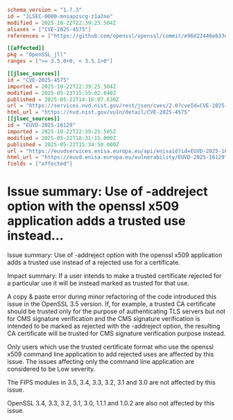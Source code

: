 ```toml
schema_version = "1.7.3"
id = "JLSEC-0000-mnsapzscg-z1a2ne"
modified = 2025-10-22T22:39:25.504Z
aliases = ["CVE-2025-4575"]
references = ["https://github.com/openssl/openssl/commit/e96d22446e633d117e6c9904cb15b4693e956eaa", "https://openssl-library.org/news/secadv/20250522.txt", "http://www.openwall.com/lists/oss-security/2025/05/22/1"]

[[affected]]
pkg = "OpenSSL_jll"
ranges = [">= 3.5.0+0, < 3.5.1+0"]

[[jlsec_sources]]
id = "CVE-2025-4575"
imported = 2025-10-22T22:39:25.504Z
modified = 2025-05-23T15:55:02.040Z
published = 2025-05-22T14:16:07.630Z
url = "https://services.nvd.nist.gov/rest/json/cves/2.0?cveId=CVE-2025-4575"
html_url = "https://nvd.nist.gov/vuln/detail/CVE-2025-4575"
[[jlsec_sources]]
id = "EUVD-2025-16129"
imported = 2025-10-22T22:39:25.505Z
modified = 2025-05-22T18:31:15.000Z
published = 2025-05-22T15:34:50.000Z
url = "https://euvdservices.enisa.europa.eu/api/enisaid?id=EUVD-2025-16129"
html_url = "https://euvd.enisa.europa.eu/vulnerability/EUVD-2025-16129"
fields = ["affected"]
```

# Issue summary: Use of -addreject option with the openssl x509 application adds a trusted use instead...

Issue summary: Use of -addreject option with the openssl x509 application adds
a trusted use instead of a rejected use for a certificate.

Impact summary: If a user intends to make a trusted certificate rejected for
a particular use it will be instead marked as trusted for that use.

A copy & paste error during minor refactoring of the code introduced this
issue in the OpenSSL 3.5 version. If, for example, a trusted CA certificate
should be trusted only for the purpose of authenticating TLS servers but not
for CMS signature verification and the CMS signature verification is intended
to be marked as rejected with the -addreject option, the resulting CA
certificate will be trusted for CMS signature verification purpose instead.

Only users which use the trusted certificate format who use the openssl x509
command line application to add rejected uses are affected by this issue.
The issues affecting only the command line application are considered to
be Low severity.

The FIPS modules in 3.5, 3.4, 3.3, 3.2, 3.1 and 3.0 are not affected by this
issue.

OpenSSL 3.4, 3.3, 3.2, 3.1, 3.0, 1.1.1 and 1.0.2 are also not affected by this
issue.

